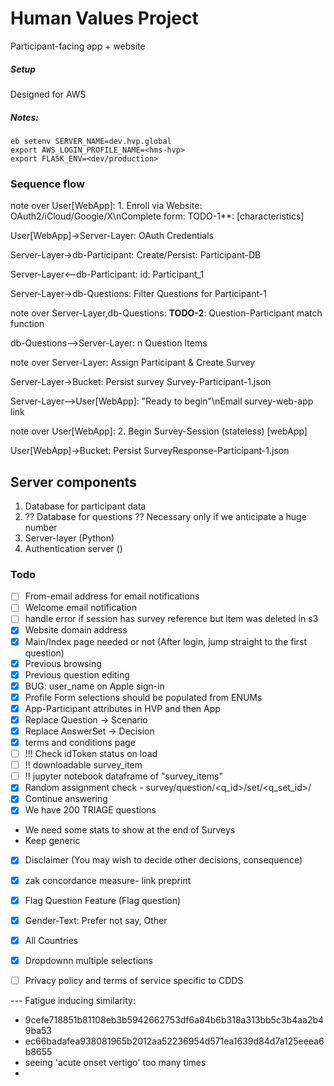 Human Values Project 
====================

Participant-facing app + website 


##### Setup 

Designed for AWS



##### Notes: 

```
eb setenv SERVER_NAME=dev.hvp.global
export AWS_LOGIN_PROFILE_NAME=<hms-hvp>
export FLASK_ENV=<dev/production>
```


### Sequence flow 

note over User[WebApp]: 1. Enroll via Website: OAuth2/iCloud/Google/X\nComplete form: TODO-1**: [characteristics]

User[WebApp]->Server-Layer: OAuth Credentials

Server-Layer->db-Participant: Create/Persist: Participant-DB

Server-Layer<--db-Participant: id: Participant_1

Server-Layer->db-Questions: Filter Questions for Participant-1

note over Server-Layer,db-Questions: **TODO-2**: Question-Participant match function

db-Questions-->Server-Layer: n Question Items

note over Server-Layer: Assign Participant & Create Survey

Server-Layer->Bucket: Persist survey Survey-Participant-1.json

Server-Layer-->User[WebApp]: "Ready to begin"\nEmail survey-web-app link

note over User[WebApp]: 2. Begin Survey-Session (stateless) [webApp]

User[WebApp]->Bucket: Persist SurveyResponse-Participant-1.json


## Server components

1. Database for participant data 
2. ?? Database for questions ?? Necessary only if we anticipate a huge number 
3. Server-layer (Python)
4. Authentication server ()



### Todo 

- [ ] From-email address for email notifications
- [ ] Welcome email notification
- [ ] handle error if session has survey reference but item was deleted in s3
- [x] Website domain address 
- [x] Main/Index page needed or not (After login, jump straight to the first question)
- [x] Previous browsing
- [x] Previous question editing
- [x] BUG: user_name on Apple sign-in 
- [x] Profile Form selections should be populated from ENUMs
- [x] App-Participant attributes in HVP and then App 
- [x] Replace Question -> Scenario
- [x] Replace AnswerSet -> Decision
- [x] terms and conditions page
- [ ] !!! Check idToken status on load
- [ ] !! downloadable survey_item
- [ ] !! jupyter notebook dataframe of "survey_items" 
- [x] Random assignment check
        - survey/question/<q_id>/set/<q_set_id>/    
- [x] Continue answering
- [x] We have 200 TRIAGE questions 
- We need some stats to show at the end of Surveys 
- Keep generic
- [x] Disclaimer (You may wish to decide other decisions, consequence)
- [x] zak concordance measure- link preprint
- [x] Flag Question Feature (Flag question) 
- [x] Gender-Text: Prefer not say, Other
- [x] All Countries
- [x] Dropdownn multiple selections
- [ ] Privacy policy and terms of service specific to CDDS


--- Fatigue inducing similarity: 
- 9cefe718851b81108eb3b5942662753df6a84b6b318a313bb5c3b4aa2b49ba53
- ec66badafea938081965b2012aa52236954d571ea1639d84d7a125eeea6b8655
- seeing  'acute onset vertigo' too many times 
- 